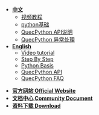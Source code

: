 <!-- docs/_sidebar.md -->

<!-- * [**QuecPython**](/) -->
<!-- * [](/) -->

* [**中文**](/zh-cn/)
   * [视频教程](https://space.bilibili.com/491326023/channel/detail?cid=150963)
   * [python基础](/zh-cn/python/)
   * [QuecPython API说明](/zh-cn/api/)
   * [QuecPython 异常处理](/zh-cn/faq/)
* [**English**](/en-us/)
	* [Video tutorial](https://space.bilibili.com/491326023/channel/detail?cid=150963)
	* [Step By Step](/en-us/sbs/)
	* [Python Basis](/en-us/python/)
	* [QuecPython API](/en-us/api/)
	* [QuecPython FAQ](/en-us/faq/)


<!--  * [**Wiki 首页 Home**](/) -->
* [**官方网站 Official Website**](//python.quectel.com)
* [**文档中心 Community Document**](//python.quectel.com/doc/)
* [**资料下载 Download**](//python.quectel.com/download)